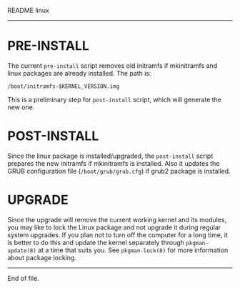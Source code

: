 README linux

---


PRE-INSTALL
===========

The current `pre-install` script removes old initramfs if mkinitramfs and
linux packages are already installed.  The path is:

    /boot/initramfs-$KERNEL_VERSION.img

This is a preliminary step for `post-install` script, which will generate the
new one.


POST-INSTALL
============

Since the linux package is installed/upgraded, the `post-install` script
prepares the new initramfs if mkinitramfs is installed.  Also it updates the
GRUB configuration file (`/boot/grub/grub.cfg`) if grub2 package is installed.


UPGRADE
=======

Since the upgrade will remove the current working kernel and its modules, you
may like to lock the Linux package and not upgrade it during regular system
upgrades.  If you plan not to turn off the computer for a long time, it is
better to do this and update the kernel separately through `pkgman-update(8)`
at a time that suits you.  See `pkgman-lock(8)` for more information about
package locking.


---

End of file.
